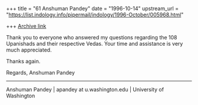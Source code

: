 +++
title = "61 Anshuman Pandey"
date = "1996-10-14"
upstream_url = "https://list.indology.info/pipermail/indology/1996-October/005968.html"

+++
[Archive link](https://list.indology.info/pipermail/indology/1996-October/005968.html)


Thank you to everyone who answered my questions regarding the 108
Upanishads and their respective Vedas. Your time and assistance is very
much appreciated.

Thanks again.

Regards,
Anshuman Pandey

---
Anshuman Pandey | apandey at u.washington.edu | University of Washington






